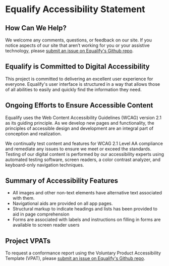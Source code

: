 # Equalify Accessibility Statement

## How Can We Help?
We welcome any comments, questions, or feedback on our site. If you notice aspects of our site that aren’t working for you or your assistive technology, please [submit an issue on Equalify's Github repo](https://github.com/bbertucc/equalify/issues/new).

## Equalify is Committed to Digital Accessibility
This project is committed to delivering an excellent user experience for everyone. Equalify's user interface is structured in a way that allows those of all abilities to easily and quickly find the information they need.

## Ongoing Efforts to Ensure Accessible Content
Equalify uses the Web Content Accessibility Guidelines (WCAG) version 2.1 as its guiding principle. As we develop new pages and functionality, the principles of accessible design and development are an integral part of conception and realization.

We continually test content and features for WCAG 2.1 Level AA compliance and remediate any issues to ensure we meet or exceed the standards. Testing of our digital content is performed by our accessibility experts using automated testing software, screen readers, a color contrast analyzer, and keyboard-only navigation techniques.

## Summary of Accessibility Features
- All images and other non-text elements have alternative text associated with them.
- Navigational aids are provided on all app pages. 
- Structural markup to indicate headings and lists has been provided to aid in page comprehension
- Forms are associated with labels and instructions on filling in forms are available to screen reader users

## Project VPATs
To request a conformance report using the Voluntary Product Accessibility Template (VPAT), please [submit an issue on Equalify's Github repo](https://github.com/bbertucc/equalify/issues/new).
